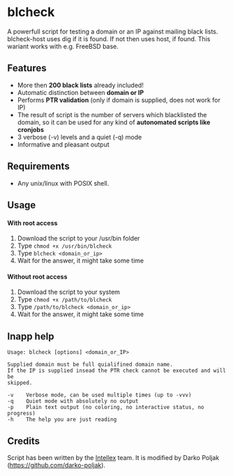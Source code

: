 # blcheck

A powerfull script for testing a domain or an IP against mailing black lists.
blcheck-host uses dig if it is found. If not then uses host, if found.
This wariant works with e.g. FreeBSD base.

Features
--------------------

* More then __200 black lists__ already included!
* Automatic distinction between __domain or IP__
* Performs __PTR validation__ (only if domain is supplied, does not work for IP)
* The result of script is the number of servers which blacklisted the domain, so it can be used for any kind of __autonomated scripts like cronjobs__
* 3 verbose (-v) levels and a quiet (-q) mode
* Informative and pleasant output

Requirements
--------------------

* Any unix/linux with POSIX shell.


Usage
--------------------

#### With root access
1. Download the script to your /usr/bin folder
2. Type `chmod +x /usr/bin/blcheck`
3. Type `blcheck <domain_or_ip>`
4. Wait for the answer, it might take some time


#### Without root access
1. Download the script to your system
2. Type `chmod +x /path/to/blcheck`
3. Type `/path/to/blcheck <domain_or_ip>`
4. Wait for the answer, it might take some time


Inapp help
--------------------
	Usage: blcheck [options] <domain_or_IP>

	Supplied domain must be full quialifined domain name.
	If the IP is supplied insead the PTR check cannot be executed and will be
	skipped.

	-v    Verbose mode, can be used multiple times (up to -vvv)
	-q    Quiet mode with absolutely no output
	-p    Plain text output (no coloring, no interactive status, no progress)
	-h    The help you are just reading


Credits
--------------------
Script has been written by the [Intellex](http://intellex.rs/en) team.
It is modified by Darko Poljak (https://github.com/darko-poljak).
